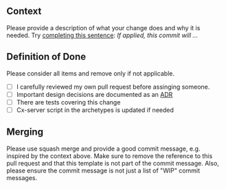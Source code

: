 ## Context

Please provide a description of what your change does and why it is needed.
Try [completing this sentence](https://chris.beams.io/posts/git-commit/#imperative): *If applied, this commit will ...*

## Definition of Done
Please consider all items and remove only if not applicable.

- [ ] I carefully reviewed my own pull request before assinging someone.
- [ ] Important design decisions are documented as an [ADR](https://github.com/SAP/cloud-s4-sdk-pipeline/tree/master/doc/architecture/decisions)
- [ ] There are tests covering this change
- [ ] Cx-server script in the archetypes is updated if needed

## Merging
Please use squash merge and provide a good commit message, e.g. inspired by the context above. 
Make sure to remove the reference to this pull request and that this template is not part of the commit message.
Also, please ensure the commit message is not just a list of "WIP" commit messages.
